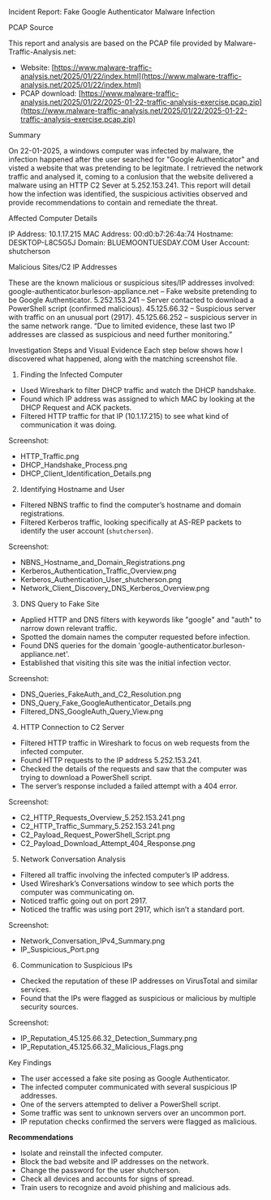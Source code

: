 Incident Report: Fake Google Authenticator Malware Infection

PCAP Source

This report and analysis are based on the PCAP file provided by Malware-Traffic-Analysis.net:

- Website: [https://www.malware-traffic-analysis.net/2025/01/22/index.html](https://www.malware-traffic-analysis.net/2025/01/22/index.html)
- PCAP download: [https://www.malware-traffic-analysis.net/2025/01/22/2025-01-22-traffic-analysis-exercise.pcap.zip](https://www.malware-traffic-analysis.net/2025/01/22/2025-01-22-traffic-analysis-exercise.pcap.zip)

Summary

On 22-01-2025, a windows computer was infected by malware, the infection happened after the user searched for "Google Authenticator" and visted a website that was pretending to be legitmate. I retrieved the network traffic and analysed it, coming to a conlusion that the website delivered a malware using an HTTP C2 Sever at 5.252.153.241. This report will detail how the infection was identified, the suspicious activities observed and provide recommendations to contain and remediate the threat. 


Affected Computer Details

IP Address: 10.1.17.215
MAC Address: 00:d0:b7:26:4a:74
Hostname: DESKTOP-L8C5G5J
Domain: BLUEMOONTUESDAY.COM
User Account: shutcherson

Malicious Sites/C2 IP Addresses

These are the known malicious or suspicious sites/IP addresses involved:
google-authenticator.burleson-appliance.net – Fake website pretending to be Google Authenticator.
5.252.153.241 – Server contacted to download a PowerShell script (confirmed malicious).
45.125.66.32 – Suspicious server with traffic on an unusual port (2917).
45.125.66.252 – suspicious server in the same network range.
“Due to limited evidence, these last two IP addresses are classed as suspicious and need further monitoring.”


Investigation Steps and Visual Evidence
Each step below shows how I discovered what happened, along with the matching screenshot file.

1. Finding the Infected Computer
- Used Wireshark to filter DHCP traffic and watch the DHCP handshake.
- Found which IP address was assigned to which MAC by looking at the DHCP Request and ACK packets.
- Filtered HTTP traffic for that IP (10.1.17.215) to see what kind of communication it was doing.

Screenshot: 
- HTTP_Traffic.png
- DHCP_Handshake_Process.png
- DHCP_Client_Identification_Details.png

2. Identifying Hostname and User
- Filtered NBNS traffic to find the computer’s hostname and domain registrations.  
- Filtered Kerberos traffic, looking specifically at AS-REP packets to identify the user account (`shutcherson`). 

Screenshot: 
- NBNS_Hostname_and_Domain_Registrations.png
- Kerberos_Authentication_Traffic_Overview.png
- Kerberos_Authentication_User_shutcherson.png
- Network_Client_Discovery_DNS_Kerberos_Overview.png

3. DNS Query to Fake Site
- Applied HTTP and DNS filters with keywords like "google" and "auth" to narrow down relevant traffic.
- Spotted the domain names the computer requested before infection.
- Found DNS queries for the domain 'google-authenticator.burleson-appliance.net'.
- Established that visiting this site was the initial infection vector.

Screenshot: 
- DNS_Queries_FakeAuth_and_C2_Resolution.png
- DNS_Query_Fake_GoogleAuthenticator_Details.png
- Filtered_DNS_GoogleAuth_Query_View.png

4. HTTP Connection to C2 Server
- Filtered HTTP traffic in Wireshark to focus on web requests from the infected computer.  
- Found HTTP requests to the IP address 5.252.153.241.  
- Checked the details of the requests and saw that the computer was trying to download a PowerShell script.  
- The server’s response included a failed attempt with a 404 error.

Screenshot: 
- C2_HTTP_Requests_Overview_5.252.153.241.png
- C2_HTTP_Traffic_Summary_5.252.153.241.png
- C2_Payload_Request_PowerShell_Script.png
- C2_Payload_Download_Attempt_404_Response.png

5. Network Conversation Analysis
- Filtered all traffic involving the infected computer’s IP address.
- Used Wireshark’s Conversations window to see which ports the computer was communicating on.
- Noticed traffic going out on port 2917.
- Noticed the traffic was using port 2917, which isn’t a standard port.
  
Screenshot: 
- Network_Conversation_IPv4_Summary.png
- IP_Suspicious_Port.png

6. Communication to Suspicious IPs
- Checked the reputation of these IP addresses on VirusTotal and similar services.
- Found that the IPs were flagged as suspicious or malicious by multiple security sources.

Screenshot:
- IP_Reputation_45.125.66.32_Detection_Summary.png
- IP_Reputation_45.125.66.32_Malicious_Flags.png

Key Findings

- The user accessed a fake site posing as Google Authenticator.
- The infected computer communicated with several suspicious IP addresses.
- One of the servers attempted to deliver a PowerShell script.
- Some traffic was sent to unknown servers over an uncommon port.
- IP reputation checks confirmed the servers were flagged as malicious.


**Recommendations**

- Isolate and reinstall the infected computer.
- Block the bad website and IP addresses on the network.
- Change the password for the user shutcherson.
- Check all devices and accounts for signs of spread.
- Train users to recognize and avoid phishing and malicious ads.

